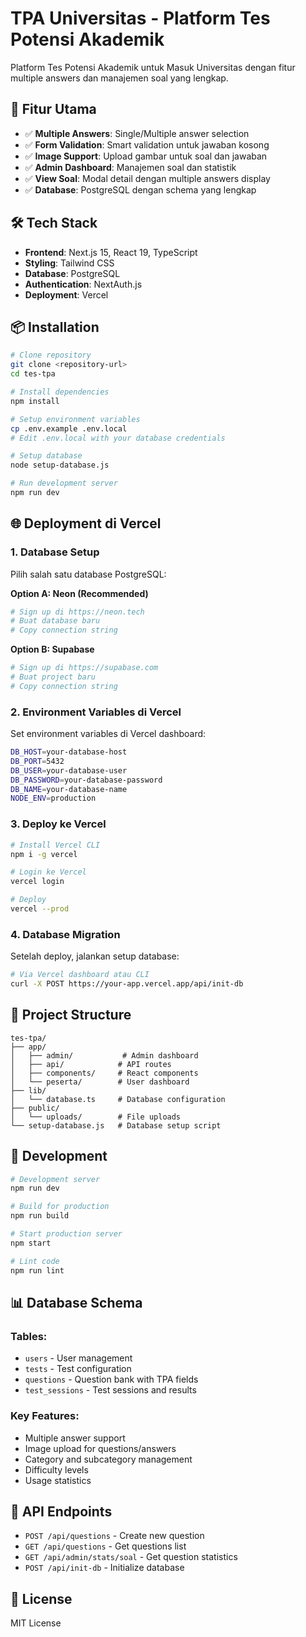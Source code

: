 # TPA Universitas - Platform Tes Potensi Akademik

Platform Tes Potensi Akademik untuk Masuk Universitas dengan fitur multiple answers dan manajemen soal yang lengkap.

## 🚀 Fitur Utama

- ✅ **Multiple Answers**: Single/Multiple answer selection
- ✅ **Form Validation**: Smart validation untuk jawaban kosong
- ✅ **Image Support**: Upload gambar untuk soal dan jawaban
- ✅ **Admin Dashboard**: Manajemen soal dan statistik
- ✅ **View Soal**: Modal detail dengan multiple answers display
- ✅ **Database**: PostgreSQL dengan schema yang lengkap

## 🛠️ Tech Stack

- **Frontend**: Next.js 15, React 19, TypeScript
- **Styling**: Tailwind CSS
- **Database**: PostgreSQL
- **Authentication**: NextAuth.js
- **Deployment**: Vercel

## 📦 Installation

```bash
# Clone repository
git clone <repository-url>
cd tes-tpa

# Install dependencies
npm install

# Setup environment variables
cp .env.example .env.local
# Edit .env.local with your database credentials

# Setup database
node setup-database.js

# Run development server
npm run dev
```

## 🌐 Deployment di Vercel

### 1. **Database Setup**

Pilih salah satu database PostgreSQL:

**Option A: Neon (Recommended)**

```bash
# Sign up di https://neon.tech
# Buat database baru
# Copy connection string
```

**Option B: Supabase**

```bash
# Sign up di https://supabase.com
# Buat project baru
# Copy connection string
```

### 2. **Environment Variables di Vercel**

Set environment variables di Vercel dashboard:

```bash
DB_HOST=your-database-host
DB_PORT=5432
DB_USER=your-database-user
DB_PASSWORD=your-database-password
DB_NAME=your-database-name
NODE_ENV=production
```

### 3. **Deploy ke Vercel**

```bash
# Install Vercel CLI
npm i -g vercel

# Login ke Vercel
vercel login

# Deploy
vercel --prod
```

### 4. **Database Migration**

Setelah deploy, jalankan setup database:

```bash
# Via Vercel dashboard atau CLI
curl -X POST https://your-app.vercel.app/api/init-db
```

## 📁 Project Structure

```
tes-tpa/
├── app/
│   ├── admin/           # Admin dashboard
│   ├── api/            # API routes
│   ├── components/     # React components
│   └── peserta/        # User dashboard
├── lib/
│   └── database.ts     # Database configuration
├── public/
│   └── uploads/        # File uploads
└── setup-database.js   # Database setup script
```

## 🔧 Development

```bash
# Development server
npm run dev

# Build for production
npm run build

# Start production server
npm start

# Lint code
npm run lint
```

## 📊 Database Schema

### Tables:

- `users` - User management
- `tests` - Test configuration
- `questions` - Question bank with TPA fields
- `test_sessions` - Test sessions and results

### Key Features:

- Multiple answer support
- Image upload for questions/answers
- Category and subcategory management
- Difficulty levels
- Usage statistics

## 🎯 API Endpoints

- `POST /api/questions` - Create new question
- `GET /api/questions` - Get questions list
- `GET /api/admin/stats/soal` - Get question statistics
- `POST /api/init-db` - Initialize database

## 📝 License

MIT License
